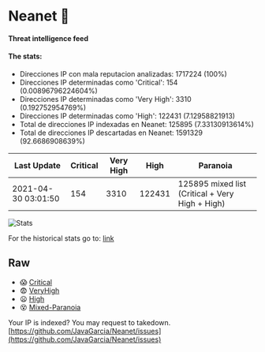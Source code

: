 # Neanet :hocho:
#### Threat intelligence feed
#### The stats:

- Direcciones IP con mala reputacion analizadas: 1717224 (100%)
- Direcciones IP determinadas como 'Critical':  154 (0.00896796224604%)
- Direcciones IP determinadas como 'Very High':  3310 (0.192752954769%)
- Direcciones IP determinadas como 'High':  122431 (7.12958821913)
- Total de direcciones IP indexadas en Neanet:  125895 (7.33130913614%)
- Total de direcciones IP descartadas en Neanet:  1591329 (92.6686908639%)

| Last Update | Critical | Very High | High | Paranoia |
| --- | --- | --- | --- | --- |
| 2021-04-30 03:01:50 | 154 | 3310 | 122431 | 125895 mixed list (Critical + Very High + High)|

![Stats](https://docs.google.com/spreadsheets/d/e/2PACX-1vSnaNMIXVabIpDJjufMlzH7poXnshF3mgd8Is1g9ytUEzVsP5my4Trn8f-xkoLLQ38xpL3HtmUexLo6/pubchart?oid=501124687&format=image)

For the historical stats go to: [link](/stats.csv)
## Raw
- :scream: [Critical](https://raw.githubusercontent.com/JavaGarcia/Neanet/master/blacklists/neanet_critical.txt)
- :fearful: [VeryHigh](https://raw.githubusercontent.com/JavaGarcia/Neanet/master/blacklists/neanet_veryHigh.txtt)
- :frowning: [High](https://raw.githubusercontent.com/JavaGarcia/Neanet/master/blacklists/neanet_high.txt)
- :dizzy_face: [Mixed-Paranoia](https://raw.githubusercontent.com/JavaGarcia/Neanet/master/blacklists/neanet_all.txt)


Your IP is indexed? You may request to takedown. [https://github.com/JavaGarcia/Neanet/issues](https://github.com/JavaGarcia/Neanet/issues)

































































































































































































































































































































































































































































































































































































































































































































































































































































































































































































































































































































































































































































































































































































































































































































































































































































































































































































































































































































































































































































































































































































































































































































































































































































































































































































































































































































































































































































































































































































































































































































































































































































































































































































































































































































































































































































































































































































































































































































































































































































































































































































































































































































































































































































































































































































































































































































































































































































































































































































































































































































































































































































































































































































































































































































































































































































































































































































































































































































































































































































































































































































